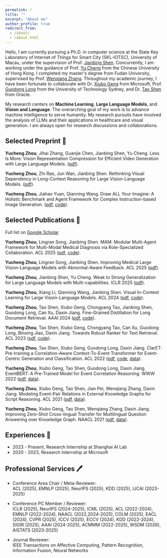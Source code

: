 ```yaml
---
permalink: /
title: ""
excerpt: "About me"
author_profile: true
redirect_from: 
  - /about/
  - /about.html
---
```


Hello, I am currently pursuing a Ph.D. in computer science at the State Key Laboratory of Internet of Things for Smart City (SKL-IOTSC), University of Macau, under the supervision of Prof. [Jianbing Shen](https://scholar.google.com/citations?user=_Q3NTToAAAAJ&hl=en). Concurrently, I am working under the guidance of Prof. [Yu Cheng](https://ych133.github.io/) from the Chinese University of Hong Kong. I completed my master's degree from Fudan University, supervised by Prof. [Wenqiang Zhang](http://www.fudanroilab.com/2021/07/01/WenqiangZhang.html). Throughout my academic journey, I have been fortunate to collaborate with Dr. [Xiubo Geng](https://xiubo0211.github.io/) from Microsoft, Prof. [Guodong Long](https://guodonglong.github.io/) from the University of Technology Sydney, and Dr. [Tao Shen](https://scholar.google.com/citations?user=SegyX9AAAAAJ&hl=en) from Oracle.

My research centers on **Machine Learning**, **Large Language Models**, and **Vision and Language**. The overarching goal of my work is to advance machine intelligence to serve humanity.
My research pursuits have involved the analysis of LLMs and their applications in healthcare and visual generation. I am always open for research discussions and collaborations.



<!-- ## News <g-emoji class="g-emoji" alias="memo" fallback-src="https://github.githubassets.com/images/icons/emoji/unicode/1f525.png">🔥</g-emoji> -->
<!-- timetable and other -->





## Selected Preprint <g-emoji class="g-emoji" alias="memo" fallback-src="https://github.githubassets.com/images/icons/emoji/unicode/1f4dd.png">📝</g-emoji>
**Yucheng Zhou**, Jihai Zhang, Guanjie Chen, Jianbing Shen, Yu Cheng. Less Is More: Vision Representation Compression for Efficient Video Generation with Large Language Models. ([pdf](https://openreview.net/pdf?id=S7yRfgmnpm)).

**Yucheng Zhou**, Zhi Rao, Jun Wan, Jianbing Shen. Rethinking Visual Dependency in Long-Context Reasoning for Large Vision-Language Models. ([pdf](https://arxiv.org/pdf/2410.19732?)).

**Yucheng Zhou**, Jiahao Yuan, Qianning Wang. Draw ALL Your Imagine: A Holistic Benchmark and Agent Framework for Complex Instruction-based Image Generation. ([pdf](https://arxiv.org/pdf/2505.24787?), [code](https://github.com/yczhou001/LongBench-T2I)).


## Selected Publications <g-emoji class="g-emoji" alias="memo" fallback-src="https://github.githubassets.com/images/icons/emoji/unicode/1f4dd.png">📜</g-emoji>
Full list on [Google Scholar](https://scholar.google.com/citations?hl=en&user=nnbFqRAAAAAJ)

**Yucheng Zhou**, Lingran Song, Jianbing Shen. MAM: Modular Multi-Agent Framework for Multi-Modal Medical Diagnosis via Role-Specialized Collaboration. ACL 2025 ([pdf](https://arxiv.org/pdf/2506.19835), [code](https://github.com/yczhou001/MAM)).

**Yucheng Zhou**, Lingran Song, Jianbing Shen. Improving Medical Large Vision-Language Models with Abnormal-Aware Feedback. ACL 2025 ([pdf](https://arxiv.org/pdf/2501.01377)).

**Yucheng Zhou**, Jianbing Shen, Yu Cheng. Weak to Strong Generalization for Large Language Models with Multi-capabilities. ICLR 2025 ([pdf](https://openreview.net/forum?id=N1vYivuSKq)).

**Yucheng Zhou**, Xiang Li, Qianning Wang, Jianbing Shen. Visual In-Context Learning for Large Vision-Language Models. ACL 2024 ([pdf](https://arxiv.org/pdf/2402.11574.pdf), [code](https://github.com/yczhou001/VICL)).

**Yucheng Zhou**, Tao Shen, Xiubo Geng, Chongyang Tao, Jianbing Shen, Guodong Long, Can Xu, Daxin Jiang. Fine-Grained Distillation for Long Document Retrieval. AAAI 2024 ([pdf](https://arxiv.org/pdf/2212.10423.pdf), [code](https://github.com/yczhou001/FGD)).

**Yucheng Zhou**, Tao Shen, Xiubo Geng, Chongyang Tao, Can Xu, Guodong Long, Binxing Jiao, Daxin Jiang. Towards Robust Ranker for Text Retrieval. ACL 2023 ([pdf](https://arxiv.org/pdf/2206.08063.pdf), [code](https://huggingface.co/YCZhou/R2ANKER)).

**Yucheng Zhou**, Tao Shen, Xiubo Geng, Guodong Long, Daxin Jiang. ClarET: Pre-training a Correlation-Aware Context-To-Event Transformer for Event-Centric Generation and Classification. ACL 2022 ([pdf](https://aclanthology.org/2022.acl-long.183.pdf), [code](https://aclanthology.org/2022.acl-long.183/), [data](https://github.com/yczhou001/ClarET)).

**Yucheng Zhou**, Xiubo Geng, Tao Shen, Guodong Long, Daxin Jiang. EventBERT: A Pre-Trained Model for Event Correlation Reasoning. WWW 2022 ([pdf](https://dl.acm.org/doi/abs/10.1145/3485447.3511928), [data](https://github.com/yczhou001/ClarET)).

**Yucheng Zhou**, Xiubo Geng, Tao Shen, Jian Pei, Wenqiang Zhang, Daxin Jiang. Modeling Event-Pair Relations in External Knowledge Graphs for Script Reasoning. ACL 2021 ([pdf](https://aclanthology.org/2021.findings-acl.403.pdf), [data](https://github.com/yczhou001/ClarET)).

**Yucheng Zhou**, Xiubo Geng, Tao Shen, Wenqiang Zhang, Daxin Jiang. Improving Zero-Shot Cross-lingual Transfer for Multilingual Question Answering over Knowledge Graph. NAACL 2021 ([pdf](https://aclanthology.org/2021.naacl-main.465.pdf), [data](https://github.com/yczhou001/Multilingual-KBQA-Dataset)).





## Experiences <g-emoji class="g-emoji" alias="briefcase" fallback-src="https://github.githubassets.com/images/icons/emoji/unicode/1f4bc.png">💼</g-emoji>

- 2023 - Present, Research Internship at Shanghai AI Lab
- 2020 - 2023, Research Internship at Microsoft




## Professional Services <g-emoji class="g-emoji" alias="sparkles" fallback-src="https://github.githubassets.com/images/icons/emoji/unicode/1f58a.png?v8">🖊</g-emoji>

- Conference Area Chair / Meta-Reviewer: \
ACL (2025), EMNLP (2025), NeurIPS (2025), KDD (2025), IJCAI (2023-2025) 

- Conference PC Member / Reviewer: \
ICLR (2025), NeurIPS (2024-2025), ICML (2025), ACL (2022-2024), EMNLP (2022-2024), NAACL (2022,2024-2025), COLM (2025), EACL (2024), CVPR (2025), ICCV (2025), ECCV (2024), KDD (2022-2024), SIGIR (2025), AAAI (2024-2025), ACMMM (2022-2025), WSDM (2026), AISTATS (2023-2025)

- Journal Reviewer: \
IEEE Transactions on Affective Computing, Pattern Recognition, Information Fusion, Neural Networks



<!-- ## Selected Awards <g-emoji class="g-emoji" alias="sparkles" fallback-src="https://github.githubassets.com/images/icons/emoji/unicode/2728.png">✨</g-emoji> -->


<script type='text/javascript' id='clustrmaps' src='//cdn.clustrmaps.com/map_v2.js?cl=ffffff&w=250&t=tt&d=Nnem6cnBKrTWlQflRw_36Uq6Iy-QmEldmoz6Wszl1xY&co=2d78ad&cmo=3acc3a&cmn=ff5353&ct=ffffff'></script>